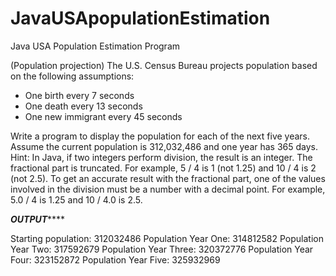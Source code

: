 # JavaUSApopulationEstimation
Java USA Population Estimation Program

(Population projection) The U.S. Census Bureau projects population based on the following assumptions:
- One birth every 7 seconds
- One death every 13 seconds
- One new immigrant every 45 seconds

Write a program to display the population for each of the next five years. Assume the current population is 312,032,486 and one year has 365 days. Hint: In Java, if two integers perform division, the result is an integer. The fractional part is truncated. For example, 5 / 4 is 1 (not 1.25) and 10 / 4 is 2 (not 2.5). To get an accurate result with the fractional part, one of the values involved in the division must be a number with a decimal point. For example, 5.0 / 4 is 1.25 and 10 / 4.0 is 2.5.

*************OUTPUT*****************

Starting population: 312032486
Population Year One: 314812582
Population Year Two: 317592679
Population Year Three: 320372776
Population Year Four: 323152872
Population Year Five: 325932969

